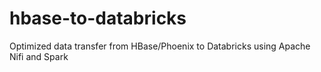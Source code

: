 # hbase-to-databricks
Optimized data transfer from HBase/Phoenix to Databricks using Apache Nifi and Spark
